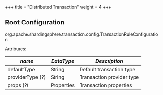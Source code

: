 +++
title = "Distributed Transaction"
weight = 4
+++

## Root Configuration

org.apache.shardingsphere.transaction.config.TransactionRuleConfiguration

Attributes:

| *name*           | *DataType* | *Description*             |
|------------------|------------|---------------------------|
| defaultType      | String     | Default transaction type  |
| providerType (?) | String     | Transaction provider type |
| props (?)        | Properties | Transaction properties    |
